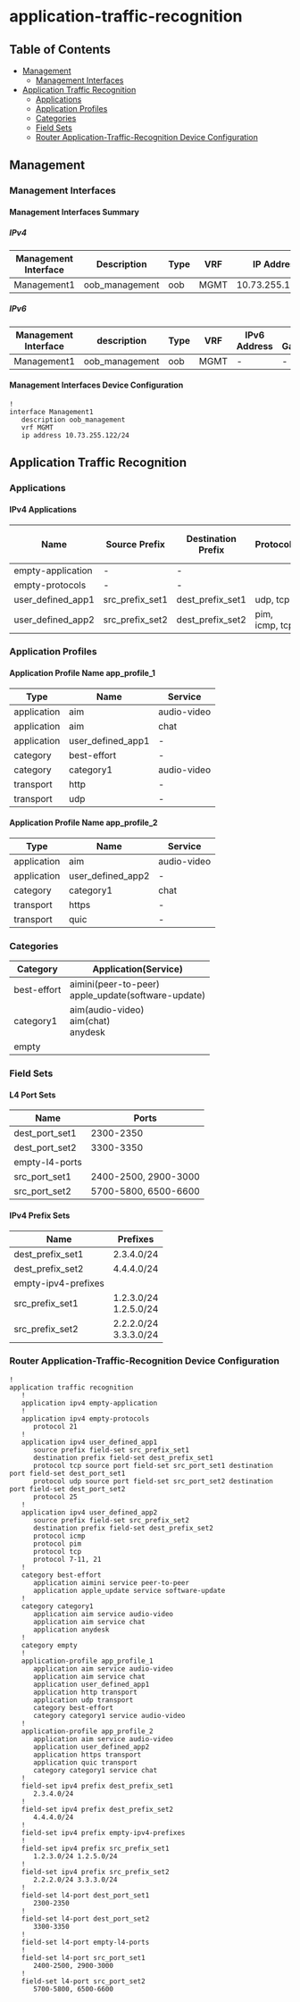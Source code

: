 # application-traffic-recognition

## Table of Contents

- [Management](#management)
  - [Management Interfaces](#management-interfaces)
- [Application Traffic Recognition](#application-traffic-recognition)
  - [Applications](#applications)
  - [Application Profiles](#application-profiles)
  - [Categories](#categories)
  - [Field Sets](#field-sets)
  - [Router Application-Traffic-Recognition Device Configuration](#router-application-traffic-recognition-device-configuration)

## Management

### Management Interfaces

#### Management Interfaces Summary

##### IPv4

| Management Interface | Description | Type | VRF | IP Address | Gateway |
| -------------------- | ----------- | ---- | --- | ---------- | ------- |
| Management1 | oob_management | oob | MGMT | 10.73.255.122/24 | 10.73.255.2 |

##### IPv6

| Management Interface | description | Type | VRF | IPv6 Address | IPv6 Gateway |
| -------------------- | ----------- | ---- | --- | ------------ | ------------ |
| Management1 | oob_management | oob | MGMT | - | - |

#### Management Interfaces Device Configuration

```eos
!
interface Management1
   description oob_management
   vrf MGMT
   ip address 10.73.255.122/24
```

## Application Traffic Recognition

### Applications

#### IPv4 Applications

| Name | Source Prefix | Destination Prefix | Protocols | Protocol Ranges | TCP Source Port Set | TCP Destination Port Set | UDP Source Port Set | UDP Destination Port Set |
| ---- | ------------- | ------------------ | --------- | --------------- | ------------------- | ------------------------ | ------------------- | ------------------------ |
| empty-application | - | - |  |  | - | - | - | - |
| empty-protocols | - | - |  | 21 | - | - | - | - |
| user_defined_app1 | src_prefix_set1 | dest_prefix_set1 | udp, tcp | 25 | src_port_set1 | dest_port_set1 | src_port_set2 | dest_port_set2 |
| user_defined_app2 | src_prefix_set2 | dest_prefix_set2 | pim, icmp, tcp | 21, 7-11 | - | - | - | - |

### Application Profiles

#### Application Profile Name app_profile_1

| Type | Name | Service |
| ---- | ---- | ------- |
| application | aim | audio-video |
| application | aim | chat |
| application | user_defined_app1 | - |
| category | best-effort | - |
| category | category1 | audio-video |
| transport | http | - |
| transport | udp | - |

#### Application Profile Name app_profile_2

| Type | Name | Service |
| ---- | ---- | ------- |
| application | aim | audio-video |
| application | user_defined_app2 | - |
| category | category1 | chat |
| transport | https | - |
| transport | quic | - |

### Categories

| Category | Application(Service) |
| -------- | -------------------- |
| best-effort | aimini(peer-to-peer)<br>apple_update(software-update) |
| category1 | aim(audio-video)<br>aim(chat)<br>anydesk |
| empty |  |

### Field Sets

#### L4 Port Sets

| Name | Ports |
| ---- | ----- |
| dest_port_set1 | 2300-2350 |
| dest_port_set2 | 3300-3350 |
| empty-l4-ports |  |
| src_port_set1 | 2400-2500, 2900-3000 |
| src_port_set2 | 5700-5800, 6500-6600 |

#### IPv4 Prefix Sets

| Name | Prefixes |
| ---- | -------- |
| dest_prefix_set1 | 2.3.4.0/24 |
| dest_prefix_set2 | 4.4.4.0/24 |
| empty-ipv4-prefixes |  |
| src_prefix_set1 | 1.2.3.0/24<br>1.2.5.0/24 |
| src_prefix_set2 | 2.2.2.0/24<br>3.3.3.0/24 |

### Router Application-Traffic-Recognition Device Configuration

```eos
!
application traffic recognition
   !
   application ipv4 empty-application
   !
   application ipv4 empty-protocols
      protocol 21
   !
   application ipv4 user_defined_app1
      source prefix field-set src_prefix_set1
      destination prefix field-set dest_prefix_set1
      protocol tcp source port field-set src_port_set1 destination port field-set dest_port_set1
      protocol udp source port field-set src_port_set2 destination port field-set dest_port_set2
      protocol 25
   !
   application ipv4 user_defined_app2
      source prefix field-set src_prefix_set2
      destination prefix field-set dest_prefix_set2
      protocol icmp
      protocol pim
      protocol tcp
      protocol 7-11, 21
   !
   category best-effort
      application aimini service peer-to-peer
      application apple_update service software-update
   !
   category category1
      application aim service audio-video
      application aim service chat
      application anydesk
   !
   category empty
   !
   application-profile app_profile_1
      application aim service audio-video
      application aim service chat
      application user_defined_app1
      application http transport
      application udp transport
      category best-effort
      category category1 service audio-video
   !
   application-profile app_profile_2
      application aim service audio-video
      application user_defined_app2
      application https transport
      application quic transport
      category category1 service chat
   !
   field-set ipv4 prefix dest_prefix_set1
      2.3.4.0/24
   !
   field-set ipv4 prefix dest_prefix_set2
      4.4.4.0/24
   !
   field-set ipv4 prefix empty-ipv4-prefixes
   !
   field-set ipv4 prefix src_prefix_set1
      1.2.3.0/24 1.2.5.0/24
   !
   field-set ipv4 prefix src_prefix_set2
      2.2.2.0/24 3.3.3.0/24
   !
   field-set l4-port dest_port_set1
      2300-2350
   !
   field-set l4-port dest_port_set2
      3300-3350
   !
   field-set l4-port empty-l4-ports
   !
   field-set l4-port src_port_set1
      2400-2500, 2900-3000
   !
   field-set l4-port src_port_set2
      5700-5800, 6500-6600
```
